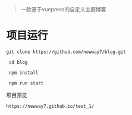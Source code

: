 > 一款基于vuepress的自定义主题博客

# 项目运行

```
git clone https://github.com/newway7/blog.git

 cd blog

 npm install 

 npm run start
```

项目预览
```
https://newway7.github.io/test_1/
```